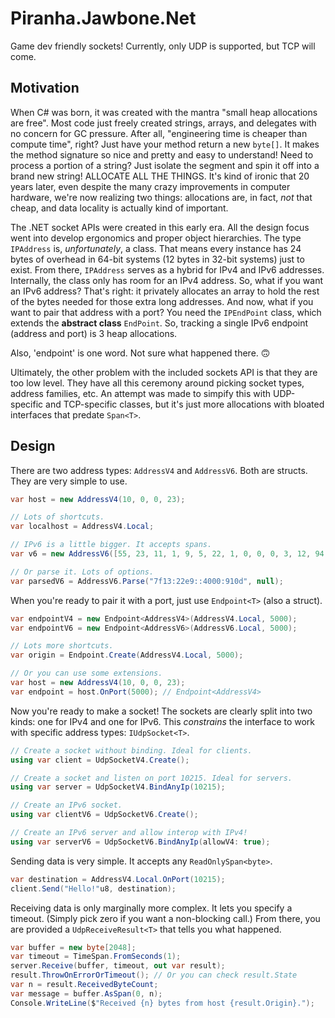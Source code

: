 # Piranha.Jawbone.Net

Game dev friendly sockets! Currently, only UDP is supported, but TCP will come.

## Motivation

When C# was born, it was created with the mantra "small heap allocations are free". Most code just freely created strings, arrays, and delegates with no concern for GC pressure. After all, "engineering time is cheaper than compute time", right? Just have your method return a new `byte[]`. It makes the method signature so nice and pretty and easy to understand! Need to process a portion of a string? Just isolate the segment and spin it off into a brand new string! ALLOCATE ALL THE THINGS. It's kind of ironic that 20 years later, even despite the many crazy improvements in computer hardware, we're now realizing two things: allocations are, in fact, _not_ that cheap, and data locality is actually kind of important.

The .NET socket APIs were created in this early era. All the design focus went into develop ergonomics and proper object hierarchies. The type `IPAddress` is, _unfortunately_, a class. That means every instance has 24 bytes of overhead in 64-bit systems (12 bytes in 32-bit systems) just to exist. From there, `IPAddress` serves as a hybrid for IPv4 and IPv6 addresses. Internally, the class only has room for an IPv4 address. So, what if you want an IPv6 address? That's right: it privately allocates an array to hold the rest of the bytes needed for those extra long addresses. And now, what if you want to pair that address with a port? You need the `IPEndPoint` class, which extends the **abstract class** `EndPoint`. So, tracking a single IPv6 endpoint (address and port) is 3 heap allocations.

Also, 'endpoint' is one word. Not sure what happened there. 🙃

Ultimately, the other problem with the included sockets API is that they are too low level. They have all this ceremony around picking socket types, address families, etc. An attempt was made to simpify this with UDP-specific and TCP-specific classes, but it's just more allocations with bloated interfaces that predate `Span<T>`.

## Design

There are two address types: `AddressV4` and `AddressV6`. Both are structs. They are very simple to use.

```csharp
var host = new AddressV4(10, 0, 0, 23);

// Lots of shortcuts.
var localhost = AddressV4.Local;

// IPv6 is a little bigger. It accepts spans.
var v6 = new AddressV6([55, 23, 11, 1, 9, 5, 22, 1, 0, 0, 0, 3, 12, 94, 201, 7]);

// Or parse it. Lots of options.
var parsedV6 = AddressV6.Parse("7f13:22e9::4000:910d", null);
```

When you're ready to pair it with a port, just use `Endpoint<T>` (also a struct).

```csharp
var endpointV4 = new Endpoint<AddressV4>(AddressV4.Local, 5000);
var endpointV6 = new Endpoint<AddressV6>(AddressV6.Local, 5000);

// Lots more shortcuts.
var origin = Endpoint.Create(AddressV4.Local, 5000);

// Or you can use some extensions.
var host = new AddressV4(10, 0, 0, 23);
var endpoint = host.OnPort(5000); // Endpoint<AddressV4>
```

Now you're ready to make a socket! The sockets are clearly split into two kinds: one for IPv4 and one for IPv6. This _constrains_ the interface to work with specific address types: `IUdpSocket<T>`.

```csharp
// Create a socket without binding. Ideal for clients.
using var client = UdpSocketV4.Create();

// Create a socket and listen on port 10215. Ideal for servers.
using var server = UdpSocketV4.BindAnyIp(10215);

// Create an IPv6 socket.
using var clientV6 = UdpSocketV6.Create();

// Create an IPv6 server and allow interop with IPv4!
using var serverV6 = UdpSocketV6.BindAnyIp(allowV4: true);
```

Sending data is very simple. It accepts any `ReadOnlySpan<byte>`.

```csharp
var destination = AddressV4.Local.OnPort(10215);
client.Send("Hello!"u8, destination);
```

Receiving data is only marginally more complex. It lets you specify a timeout. (Simply pick zero if you want a non-blocking call.) From there, you are provided a `UdpReceiveResult<T>` that tells you what happened.

```csharp
var buffer = new byte[2048];
var timeout = TimeSpan.FromSeconds(1);
server.Receive(buffer, timeout, out var result);
result.ThrowOnErrorOrTimeout(); // Or you can check result.State
var n = result.ReceivedByteCount;
var message = buffer.AsSpan(0, n);
Console.WriteLine($"Received {n} bytes from host {result.Origin}.");
```
